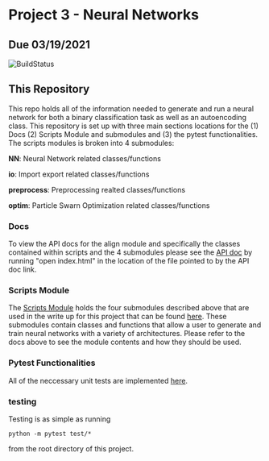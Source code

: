 # Project 3 - Neural Networks
## Due 03/19/2021

![BuildStatus](https://github.com/pgrosjean/Project3/workflows/HW3/badge.svg?event=push)

## This Repository
This repo holds all of the information needed to generate and run a neural network for both a binary classification task as well as an autoencoding class.
This repository is set up with three main sections locations for the (1) Docs (2) Scripts Module and submodules and (3) the pytest functionalities. The scripts modules is broken into 4 submodules:

**NN**: Neural Network related classes/functions

**io**: Import export related classes/functions

**preprocess**: Preprocessing realted classes/functions

**optim**: Particle Swarn Optimization related classes/functions

### Docs
To view the API docs for the align module and specifically the classes contained within scripts and the 4 submodules please see the [API doc](https://github.com/pgrosjean/Project3/blob/main/docs/build/index.html) by running "open index.html" in the location of the file pointed to by the API doc link.

### Scripts Module
The [Scripts Module](https://github.com/pgrosjean/Project3/tree/main/scripts) holds the four submodules described above that are used in the write up for this project that can be found [here](https://github.com/pgrosjean/Project3/blob/main/Parker_Grosjean_Project3.ipynb). These submodules contain classes and functions that allow a user to generate and train neural networks with a variety of architectures. Please refer to the docs above to see the module contents and how they should be used.

### Pytest Functionalities
All of the neccessary unit tests are implemented [here](https://github.com/pgrosjean/Project3/blob/main/test/test_NN.py).

### testing
Testing is as simple as running
```
python -m pytest test/*
```
from the root directory of this project.
